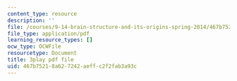 ```yaml
---
content_type: resource
description: ''
file: /courses/9-14-brain-structure-and-its-origins-spring-2014/467b75218a627242aeffc2f2fab3a93c_555113.pdf
file_type: application/pdf
learning_resource_types: []
ocw_type: OCWFile
resourcetype: Document
title: 3play pdf file
uid: 467b7521-8a62-7242-aeff-c2f2fab3a93c
---
```

